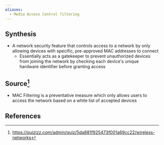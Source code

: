 ```yaml
---
aliases:
  - Media Access Control filtering
---
```

## Synthesis
- A network security feature that controls access to a network by only allowing devices with specific, pre-approved MAC addresses to connect
	- Essentially acts as a gatekeeper to prevent unauthorized devices from joining the network by checking each device's unique hardware identifier before granting access
## Source[^1]
- MAC Filtering is a preventative measure which only allows users to access the network based on a white list of accepted devices
## References

[^1]: https://quizizz.com/admin/quiz/5da881f925473f001a69cc22/wireless-networks
